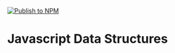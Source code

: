 [![Publish to NPM](https://github.com/pherval/javascript-datastructures/actions/workflows/publish.yml/badge.svg)](https://github.com/pherval/javascript-datastructures/actions/workflows/publish.yml)

# Javascript Data Structures
